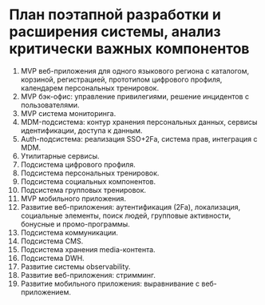 # План поэтапной разработки и расширения системы, анализ критически важных компонентов
1. MVP веб-приложения для одного языкового региона с каталогом, корзиной, регистрацией, прототипом цифрового профиля, календарем персональных тренировок.
2. MVP бэк-офис: управление привилегиями, решение инцидентов с пользователями.
3. MVP система мониторинга.
4. MDM-подсистема: контур хранения персональных данных, сервисы идентификации, доступа к данным.
5. Auth-подсистема: реализация SSO+2Fa, система прав, интеграция с MDM.
6. Утилитарные сервисы.
7. Подсистема цифрового профиля.
8. Подсистема персональных тренировок.
9. Подсистема социальных компонентов.
10. Подсистема групповых тренировок.
11. MVP мобильного приложения.
12. Развитие веб-приложения: аутентификация (2Fa), локализация, социальные элементы, поиск людей, групповые активности, бонусные и промо-программы.
13. Подсистема коммуникации.
14. Подсистема CMS.
15. Подсистема хранения media-контента.
16. Подсистема DWH.
17. Развитие системы observability.
18. Развитие веб-приложения: стримминг.
19. Развитие мобильного приложения: выравнивание с веб-приложением.
